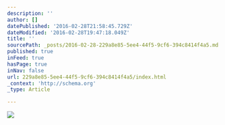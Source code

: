 ```yaml
---
description: ''
author: []
datePublished: '2016-02-28T21:58:45.729Z'
dateModified: '2016-02-28T19:47:18.049Z'
title: ''
sourcePath: _posts/2016-02-28-229a8e85-5ee4-44f5-9cf6-394c8414f4a5.md
published: true
inFeed: true
hasPage: true
inNav: false
url: 229a8e85-5ee4-44f5-9cf6-394c8414f4a5/index.html
_context: 'http://schema.org'
_type: Article

---
```

![](https://the-grid-user-content.s3-us-west-2.amazonaws.com/4f95972b-bd06-4df0-9330-55ecc7701d95.png)